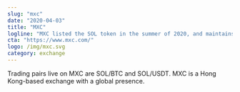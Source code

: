 ```yaml
---
slug: "mxc"
date: "2020-04-03"
title: "MXC"
logline: "MXC listed the SOL token in the summer of 2020, and maintains multiple trading pairs."
cta: "https://www.mxc.com/"
logo: /img/mxc.svg
category: exchange
---
```


Trading pairs live on MXC are SOL/BTC and SOL/USDT. MXC is a Hong Kong-based exchange with a global presence.
